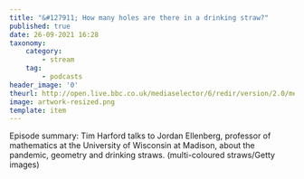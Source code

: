 ```yaml
---
title: "&#127911; How many holes are there in a drinking straw?"
published: true
date: 26-09-2021 16:28
taxonomy:
    category:
        - stream
    tag:
        - podcasts
header_image: '0'
theurl: http://open.live.bbc.co.uk/mediaselector/6/redir/version/2.0/mediaset/audio-nondrm-download/proto/http/vpid/p09w8qs2.mp3
image: artwork-resized.png
template: item
--- 
```

Episode summary: Tim Harford talks to Jordan Ellenberg, professor of mathematics at the University of Wisconsin at Madison, about the pandemic, geometry and drinking straws. (multi-coloured straws/Getty images)
